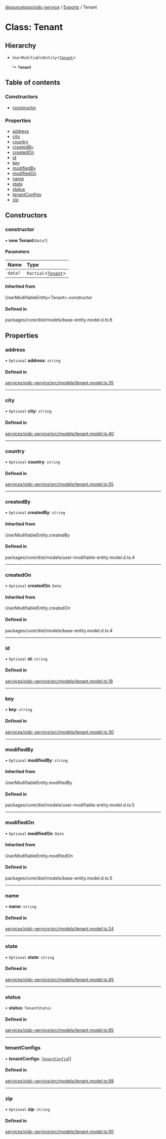 [@sourceloop/oidc-service](../README.md) / [Exports](../modules.md) / Tenant

# Class: Tenant

## Hierarchy

- `UserModifiableEntity`<[`Tenant`](Tenant.md)\>

  ↳ **`Tenant`**

## Table of contents

### Constructors

- [constructor](Tenant.md#constructor)

### Properties

- [address](Tenant.md#address)
- [city](Tenant.md#city)
- [country](Tenant.md#country)
- [createdBy](Tenant.md#createdby)
- [createdOn](Tenant.md#createdon)
- [id](Tenant.md#id)
- [key](Tenant.md#key)
- [modifiedBy](Tenant.md#modifiedby)
- [modifiedOn](Tenant.md#modifiedon)
- [name](Tenant.md#name)
- [state](Tenant.md#state)
- [status](Tenant.md#status)
- [tenantConfigs](Tenant.md#tenantconfigs)
- [zip](Tenant.md#zip)

## Constructors

### constructor

• **new Tenant**(`data?`)

#### Parameters

| Name | Type |
| :------ | :------ |
| `data?` | `Partial`<[`Tenant`](Tenant.md)\> |

#### Inherited from

UserModifiableEntity<Tenant\>.constructor

#### Defined in

packages/core/dist/models/base-entity.model.d.ts:6

## Properties

### address

• `Optional` **address**: `string`

#### Defined in

[services/oidc-service/src/models/tenant.model.ts:35](https://github.com/sourcefuse/loopback4-microservice-catalog/blob/d35fdb3f0/services/oidc-service/src/models/tenant.model.ts#L35)

___

### city

• `Optional` **city**: `string`

#### Defined in

[services/oidc-service/src/models/tenant.model.ts:40](https://github.com/sourcefuse/loopback4-microservice-catalog/blob/d35fdb3f0/services/oidc-service/src/models/tenant.model.ts#L40)

___

### country

• `Optional` **country**: `string`

#### Defined in

[services/oidc-service/src/models/tenant.model.ts:55](https://github.com/sourcefuse/loopback4-microservice-catalog/blob/d35fdb3f0/services/oidc-service/src/models/tenant.model.ts#L55)

___

### createdBy

• `Optional` **createdBy**: `string`

#### Inherited from

UserModifiableEntity.createdBy

#### Defined in

packages/core/dist/models/user-modifiable-entity.model.d.ts:4

___

### createdOn

• `Optional` **createdOn**: `Date`

#### Inherited from

UserModifiableEntity.createdOn

#### Defined in

packages/core/dist/models/base-entity.model.d.ts:4

___

### id

• `Optional` **id**: `string`

#### Defined in

[services/oidc-service/src/models/tenant.model.ts:18](https://github.com/sourcefuse/loopback4-microservice-catalog/blob/d35fdb3f0/services/oidc-service/src/models/tenant.model.ts#L18)

___

### key

• **key**: `string`

#### Defined in

[services/oidc-service/src/models/tenant.model.ts:30](https://github.com/sourcefuse/loopback4-microservice-catalog/blob/d35fdb3f0/services/oidc-service/src/models/tenant.model.ts#L30)

___

### modifiedBy

• `Optional` **modifiedBy**: `string`

#### Inherited from

UserModifiableEntity.modifiedBy

#### Defined in

packages/core/dist/models/user-modifiable-entity.model.d.ts:5

___

### modifiedOn

• `Optional` **modifiedOn**: `Date`

#### Inherited from

UserModifiableEntity.modifiedOn

#### Defined in

packages/core/dist/models/base-entity.model.d.ts:5

___

### name

• **name**: `string`

#### Defined in

[services/oidc-service/src/models/tenant.model.ts:24](https://github.com/sourcefuse/loopback4-microservice-catalog/blob/d35fdb3f0/services/oidc-service/src/models/tenant.model.ts#L24)

___

### state

• `Optional` **state**: `string`

#### Defined in

[services/oidc-service/src/models/tenant.model.ts:45](https://github.com/sourcefuse/loopback4-microservice-catalog/blob/d35fdb3f0/services/oidc-service/src/models/tenant.model.ts#L45)

___

### status

• **status**: `TenantStatus`

#### Defined in

[services/oidc-service/src/models/tenant.model.ts:65](https://github.com/sourcefuse/loopback4-microservice-catalog/blob/d35fdb3f0/services/oidc-service/src/models/tenant.model.ts#L65)

___

### tenantConfigs

• **tenantConfigs**: [`TenantConfig`](TenantConfig.md)[]

#### Defined in

[services/oidc-service/src/models/tenant.model.ts:68](https://github.com/sourcefuse/loopback4-microservice-catalog/blob/d35fdb3f0/services/oidc-service/src/models/tenant.model.ts#L68)

___

### zip

• `Optional` **zip**: `string`

#### Defined in

[services/oidc-service/src/models/tenant.model.ts:50](https://github.com/sourcefuse/loopback4-microservice-catalog/blob/d35fdb3f0/services/oidc-service/src/models/tenant.model.ts#L50)
